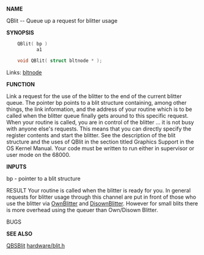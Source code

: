 
**NAME**

QBlit -- Queue up a request for blitter usage

**SYNOPSIS**

```c
    QBlit( bp )
           a1

    void QBlit( struct bltnode * );

```
Links: [bltnode](_00CC.md) 

**FUNCTION**

Link a request for the use of the blitter to the end of the
current blitter queue.  The pointer bp points to a blit structure
containing, among other things, the link information, and the
address of your routine which is to be called when the blitter
queue finally gets around to this specific request.  When your
routine is called, you are in control of the blitter ... it is
not busy with anyone else's requests.  This means that you can
directly specify the register contents and start the blitter.
See the description of the blit structure and the uses of QBlit
in the section titled Graphics Support in the OS Kernel Manual.
Your code must be written to run either in supervisor or user
mode on the 68000.

**INPUTS**

bp - pointer to a blit structure

RESULT
Your routine is called when the blitter is ready for you.
In general requests for blitter usage through this channel are
put in front of those who use the blitter via [OwnBlitter](OwnBlitter.md) and
[DisownBlitter](DisownBlitter.md). However for small blits there is more overhead
using the queuer than Own/Disown Blitter.

BUGS

**SEE ALSO**

[QBSBlit](QBSBlit.md) [hardware/blit.h](_00CC.md)

